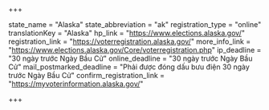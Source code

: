 +++

state_name = "Alaska"
state_abbreviation = "ak"
registration_type = "online"
translationKey = "Alaska"
hp_link = "https://www.elections.alaska.gov/"
registration_link = "https://voterregistration.alaska.gov/"
more_info_link = "https://www.elections.alaska.gov/Core/voterregistration.php"
ip_deadline = "30 ngày trước Ngày Bầu Cử"
online_deadline = "30 ngày trước Ngày Bầu Cử"
mail_postmarked_deadline = "Phải được đóng dấu bưu điện 30 ngày trước Ngày Bầu Cử"
confirm_registration_link = "https://myvoterinformation.alaska.gov/"

+++